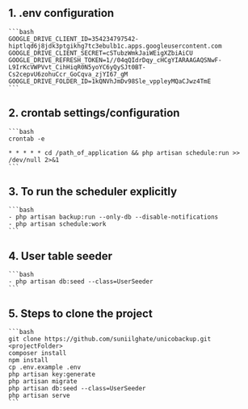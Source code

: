 ##  1. .env configuration
    ```bash
    GOOGLE_DRIVE_CLIENT_ID=354234797542-hiptlqd6j8jdk3ptgikhg7tc3ebulb1c.apps.googleusercontent.com
    GOOGLE_DRIVE_CLIENT_SECRET=cSTubzWmkJaiWEigXZbiAiCU
    GOOGLE_DRIVE_REFRESH_TOKEN=1//04qQIdrDqy_cHCgYIARAAGAQSNwF-L9IrKcVWPVvt_CihHiqR0N5yoYC6yQySJt0BT-Cs2cepvU6zohuCcr_GoCqva_zjYI67_gM
    GOOGLE_DRIVE_FOLDER_ID=1kQNVhJmDv98Sle_vppleyMQaCJwz4TmE
    ```
##  2. crontab settings/configuration
    ```bash
    crontab -e
    
    * * * * * cd /path_of_application && php artisan schedule:run >> /dev/null 2>&1
    ```
## 3. To run the scheduler explicitly 
    ```bash
    - php artisan backup:run --only-db --disable-notifications
    - php artisan schedule:work    
    ```
## 4. User table seeder
    ```bash
    - php artisan db:seed --class=UserSeeder
    ```
## 5. Steps to clone the project
    ```bash
    git clone https://github.com/suniilghate/unicobackup.git <projectFolder>
    composer install
    npm install
    cp .env.example .env
    php artisan key:generate
    php artisan migrate
    php artisan db:seed --class=UserSeeder
    php artisan serve
    ```        
